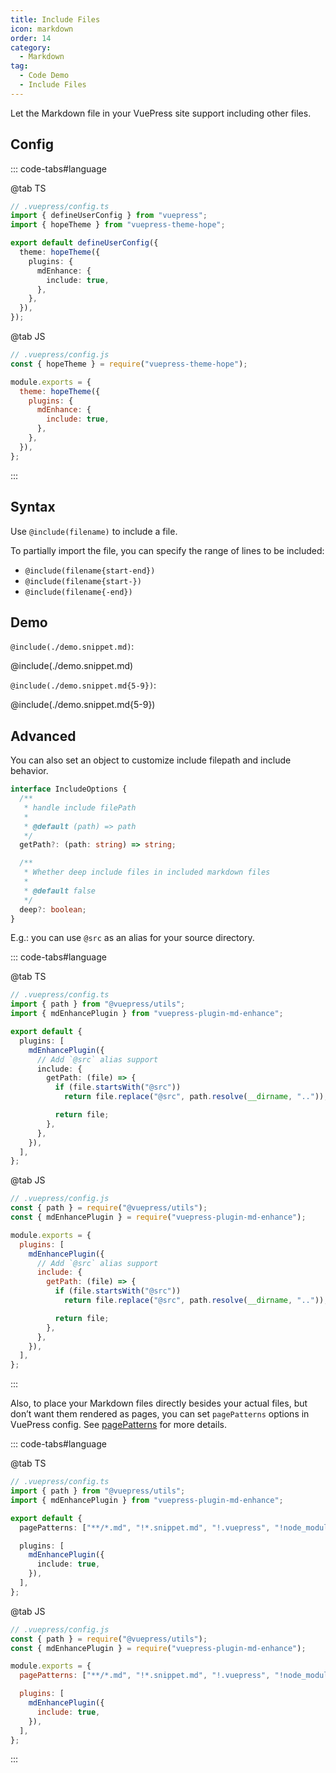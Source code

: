 ```yaml
---
title: Include Files
icon: markdown
order: 14
category:
  - Markdown
tag:
  - Code Demo
  - Include Files
---
```


Let the Markdown file in your VuePress site support including other files.

<!-- more -->

## Config

::: code-tabs#language

@tab TS

```ts {8-10}
// .vuepress/config.ts
import { defineUserConfig } from "vuepress";
import { hopeTheme } from "vuepress-theme-hope";

export default defineUserConfig({
  theme: hopeTheme({
    plugins: {
      mdEnhance: {
        include: true,
      },
    },
  }),
});
```

@tab JS

```js {7-9}
// .vuepress/config.js
const { hopeTheme } = require("vuepress-theme-hope");

module.exports = {
  theme: hopeTheme({
    plugins: {
      mdEnhance: {
        include: true,
      },
    },
  }),
};
```

:::

## Syntax

Use `@include(filename)` to include a file.

To partially import the file, you can specify the range of lines to be included:

- `@include(filename{start-end})`
- `@include(filename{start-})`
- `@include(filename{-end})`

## Demo

`@include(./demo.snippet.md)`:

@include(./demo.snippet.md)

`@include(./demo.snippet.md{5-9})`:

@include(./demo.snippet.md{5-9})

## Advanced

You can also set an object to customize include filepath and include behavior.

```ts
interface IncludeOptions {
  /**
   * handle include filePath
   *
   * @default (path) => path
   */
  getPath?: (path: string) => string;

  /**
   * Whether deep include files in included markdown files
   *
   * @default false
   */
  deep?: boolean;
}
```

E.g.: you can use `@src` as an alias for your source directory.

::: code-tabs#language

@tab TS

```ts {8}
// .vuepress/config.ts
import { path } from "@vuepress/utils";
import { mdEnhancePlugin } from "vuepress-plugin-md-enhance";

export default {
  plugins: [
    mdEnhancePlugin({
      // Add `@src` alias support
      include: {
        getPath: (file) => {
          if (file.startsWith("@src"))
            return file.replace("@src", path.resolve(__dirname, ".."));

          return file;
        },
      },
    }),
  ],
};
```

@tab JS

```js {8}
// .vuepress/config.js
const { path } = require("@vuepress/utils");
const { mdEnhancePlugin } = require("vuepress-plugin-md-enhance");

module.exports = {
  plugins: [
    mdEnhancePlugin({
      // Add `@src` alias support
      include: {
        getPath: (file) => {
          if (file.startsWith("@src"))
            return file.replace("@src", path.resolve(__dirname, ".."));

          return file;
        },
      },
    }),
  ],
};
```

:::

Also, to place your Markdown files directly besides your actual files, but don’t want them rendered as pages, you can set `pagePatterns` options in VuePress config. See [pagePatterns](https://v2.vuepress.vuejs.org/reference/config.html#pagepatterns) for more details.

::: code-tabs#language

@tab TS

```ts {8}
// .vuepress/config.ts
import { path } from "@vuepress/utils";
import { mdEnhancePlugin } from "vuepress-plugin-md-enhance";

export default {
  pagePatterns: ["**/*.md", "!*.snippet.md", "!.vuepress", "!node_modules"],

  plugins: [
    mdEnhancePlugin({
      include: true,
    }),
  ],
};
```

@tab JS

```js {8}
// .vuepress/config.js
const { path } = require("@vuepress/utils");
const { mdEnhancePlugin } = require("vuepress-plugin-md-enhance");

module.exports = {
  pagePatterns: ["**/*.md", "!*.snippet.md", "!.vuepress", "!node_modules"],

  plugins: [
    mdEnhancePlugin({
      include: true,
    }),
  ],
};
```

:::
